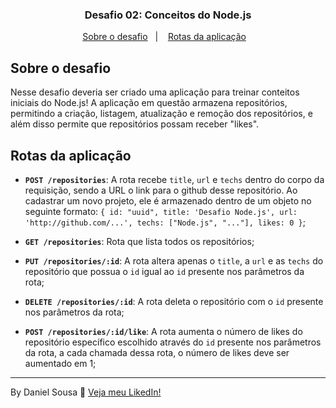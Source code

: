 <h3 align="center">
  Desafio 02: Conceitos do Node.js
</h3>

<p align="center">
  <a href="#sobre-o-desafio">Sobre o desafio</a>&nbsp;&nbsp;&nbsp;|&nbsp;&nbsp;&nbsp;
  <a href="#rotas-da-aplicação">Rotas da aplicação</a>&nbsp;&nbsp;&nbsp;
</p>

## Sobre o desafio

Nesse desafio deveria ser criado uma aplicação para treinar conteitos iniciais do Node.js! A aplicação em questão armazena repositórios, permitindo a criação, listagem, atualização e remoção dos repositórios, e além disso permite que repositórios possam receber "likes".

## Rotas da aplicação


- **`POST /repositories`**: A rota recebe `title`, `url` e `techs` dentro do corpo da requisição, sendo a URL o link para o github desse repositório. Ao cadastrar um novo projeto, ele é armazenado dentro de um objeto no seguinte formato: `{ id: "uuid", title: 'Desafio Node.js', url: 'http://github.com/...', techs: ["Node.js", "..."], likes: 0 }`; 

- **`GET /repositories`**: Rota que lista todos os repositórios;

- **`PUT /repositories/:id`**: A rota altera apenas o `title`, a `url` e as `techs` do repositório que possua o `id` igual ao `id` presente nos parâmetros da rota;

- **`DELETE /repositories/:id`**: A rota deleta o repositório com o `id` presente nos parâmetros da rota;

- **`POST /repositories/:id/like`**: A rota aumenta o número de likes do repositório específico escolhido através do `id` presente nos parâmetros da rota, a cada chamada dessa rota, o número de likes deve ser aumentado em 1;

---

By Daniel Sousa :wave:  [Veja meu LikedIn!](https://www.linkedin.com/in/danielsousast/)
